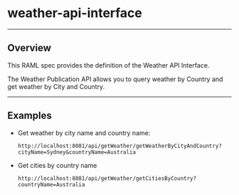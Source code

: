 # weather-api-interface

--------
Overview
--------
This RAML spec provides the definition of the Weather API Interface.

The Weather Publication API allows you to query weather by Country and get weather by City and Country.

--------
Examples
----------
- Get weather by city name and country name:

  `http://localhost:8081/api/getWeather/getWeatherByCityAndCountry?cityName=Sydney&countryName=Australia`

- Get cities by country name

  `http://localhost:8081/api/getWeather/getCitiesByCountry?countryName=Australia`
